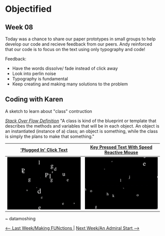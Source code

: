 # Objectified 

## Week 08

Today was a chance to share our paper prototypes in small groups to help develop our code and recieve feedback from our peers. Andy reinforced that our code is to focus on the text using only typography and code! 

Feedback:
- Have the words dissolve/ fade instead of click away 
- Look into perlin noise
- Typography is fundamental
- Keep creating and making many solutions to the problem 


## Coding with Karen

A sketch to learn about "class" contruction 

[*Stack Over Flow Definition*](https://stackoverflow.com/questions/3686647/whats-the-best-way-to-define-the-words-class-and-object-to-someone-who-hasn) 
"A class is kind of the blueprint or template that describes the methods and variables that will be in each object. An object is an instantiated (instance of a) class; an object is something, while the class is simply the plans to make that something." 

['Plugged In' Click Text](https://bridieotoole.github.io/codewords/week_08/Plugged_in_turned_on_repeated_17_sept_/) | [Key Pressed Text With Speed Reactive Mouse](https://bridieotoole.github.io/codewords/week_08/wigglyletterstyped7sept/) 
:-------------------------:|:-------------------------:
![example](pluggedin.gif) | ![example](typedwiggle.gif)


~ datamoshing 

<a href='https://bridieotoole.github.io/codewords/week_07/'> <-- Last Week/Making FUNctions </a> | <a href='https://bridieotoole.github.io/codewords/week_09/'> Next Week/An Admiral Start --> </a>

